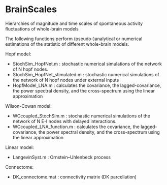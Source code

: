 # BrainScales
Hierarchies of magnitude and time scales of spontaneous activity fluctuations of whole-brain models

The following functions perform (pseudo-)analytical or numerical estimations of the statistic of different whole-brain models.

Hopf model:

- StochSim_HopfNet.m : stochastic numerical simulations of the network of N hopf nodes.
- StochSim_HopfNet_stimulated.m : stochastic numerical simulations of the network of N hopf nodes under external inputs
- HopfModel_LNA.m :  calculates the covariance, the lagged-covariance, the power spectral density, and the cross-spectrum using the linear approximation

Wilson-Cowan model:

- WCcoupled_StochSim.m : stochastic numerical simulations of the network of N E-I nodes with delayed interactions.
- WCcoupled_LNA_function.m :  calculates the covariance, the lagged-covariance, the power spectral density, and the cross-spectrum using the linear approximation

Linear model:

- LangevinSyst.m : Ornstein–Uhlenbeck process

Connectome:

- DK_connectome.mat : connectivity matrix (DK parcellation)

